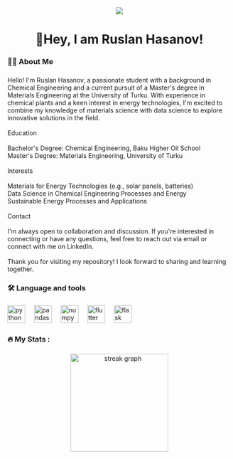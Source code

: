 <div align="center">
  <img src="https://visitor-badge.laobi.icu/badge?page_id=r4s1an.r4s1an&"  />
</div>

###

<h1 align="center">👋Hey, I am Ruslan Hasanov!</h1>

###

<h3 align="left">👩‍💻  About Me</h3>

###

<p align="left">Hello! I'm Ruslan Hasanov, a passionate student with a background in Chemical Engineering and a current pursuit of a Master's degree in Materials Engineering at the University of Turku. With experience in chemical plants and a keen interest in energy technologies, I'm excited to combine my knowledge of materials science with data science to explore innovative solutions in the field.<br><br>Education<br><br>Bachelor's Degree: Chemical Engineering, Baku Higher Oil School<br>Master's Degree: Materials Engineering, University of Turku<br><br>Interests<br><br>Materials for Energy Technologies (e.g., solar panels, batteries)<br>Data Science in Chemical Engineering Processes and Energy<br>Sustainable Energy Processes and Applications<br><br>Contact<br><br>I'm always open to collaboration and discussion. If you're interested in connecting or have any questions, feel free to reach out via email or connect with me on LinkedIn.<br><br>Thank you for visiting my repository! I look forward to sharing and learning together.</p>

###

<h3 align="left">🛠 Language and tools</h3>

###

<div align="left">
  <img src="https://cdn.jsdelivr.net/gh/devicons/devicon/icons/python/python-original.svg" height="40" alt="python logo"  />
  <img width="12" />
  <img src="https://cdn.jsdelivr.net/gh/devicons/devicon/icons/pandas/pandas-original.svg" height="40" alt="pandas logo"  />
  <img width="12" />
  <img src="https://cdn.jsdelivr.net/gh/devicons/devicon/icons/numpy/numpy-original.svg" height="40" alt="numpy logo"  />
  <img width="12" />
  <img src="https://cdn.jsdelivr.net/gh/devicons/devicon/icons/flutter/flutter-original.svg" height="40" alt="flutter logo"  />
  <img width="12" />
  <img src="https://cdn.jsdelivr.net/gh/devicons/devicon/icons/flask/flask-original.svg" height="40" alt="flask logo"  />
</div>

###

<h3 align="left">🔥   My Stats :</h3>

###

<div align="center">
  <img src="https://streak-stats.demolab.com?user=r4s1an&locale=en&mode=daily&theme=dark&hide_border=false&border_radius=5&order=3" height="220" alt="streak graph"  />
</div>

###
